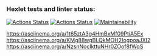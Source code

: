 ### Hexlet tests and linter status:
[![Actions Status](https://github.com/vvpeters/frontend-project-lvl1/workflows/hexlet-check/badge.svg)](https://github.com/vvpeters/frontend-project-lvl1/actions)
[![Actions Status](https://github.com/vvpeters/frontend-project-lvl1/workflows/Node%20CI/badge.svg)](https://github.com/vvpeters/frontend-project-lvl1/actions)
[![Maintainability](https://api.codeclimate.com/v1/badges/a99a88d28ad37a79dbf6/maintainability)](https://codeclimate.com/github/codeclimate/codeclimate/maintainability)

https://asciinema.org/a/1t65ztA3g4HmBxMf09PtiA5Ex
https://asciinema.org/a/KMg88wgBLQkMOH2IogpoaJXI2
https://asciinema.org/a/NzsnNoclkttuNHr0ZOof8fWqS
